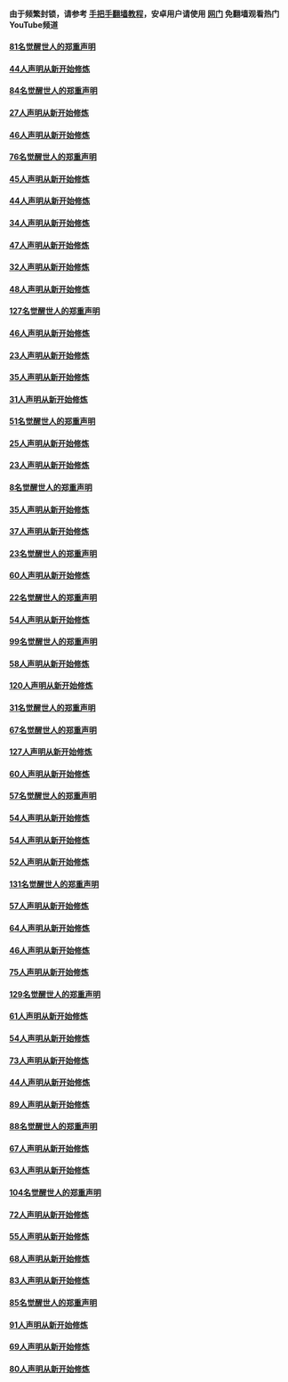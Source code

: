 #### 由于频繁封锁，请参考 [手把手翻墙教程](https://github.com/gfw-breaker/guides/wiki/)，安卓用户请使用 [网门](https://github.com/gfw-breaker/nogfw/blob/master/dl.md?t=03050400) 免翻墙观看热门YouTube频道 

#### [81名觉醒世人的郑重声明](../pages/91/421656.md?t=03050400) 

#### [44人声明从新开始修炼](../pages/91/421544.md?t=03050400) 

#### [84名觉醒世人的郑重声明](../pages/91/421543.md?t=03050400) 

#### [27人声明从新开始修炼](../pages/91/421465.md?t=03050400) 

#### [46人声明从新开始修炼](../pages/91/421454.md?t=03050400) 

#### [76名觉醒世人的郑重声明](../pages/91/421453.md?t=03050400) 

#### [45人声明从新开始修炼](../pages/91/421452.md?t=03050400) 

#### [44人声明从新开始修炼](../pages/91/421422.md?t=03050400) 

#### [34人声明从新开始修炼](../pages/91/421322.md?t=03050400) 

#### [47人声明从新开始修炼](../pages/91/421264.md?t=03050400) 

#### [32人声明从新开始修炼](../pages/91/421225.md?t=03050400) 

#### [48人声明从新开始修炼](../pages/91/421202.md?t=03050400) 

#### [127名觉醒世人的郑重声明](../pages/91/421224.md?t=03050400) 

#### [46人声明从新开始修炼](../pages/91/421203.md?t=03050400) 

#### [23人声明从新开始修炼](../pages/91/421138.md?t=03050400) 

#### [35人声明从新开始修炼](../pages/91/421122.md?t=03050400) 

#### [31人声明从新开始修炼](../pages/91/421081.md?t=03050400) 

#### [51名觉醒世人的郑重声明](../pages/91/421080.md?t=03050400) 

#### [25人声明从新开始修炼](../pages/91/421020.md?t=03050400) 

#### [23人声明从新开始修炼](../pages/91/420884.md?t=03050400) 

#### [8名觉醒世人的郑重声明](../pages/91/420883.md?t=03050400) 

#### [35人声明从新开始修炼](../pages/91/420809.md?t=03050400) 

#### [37人声明从新开始修炼](../pages/91/420766.md?t=03050400) 

#### [23名觉醒世人的郑重声明](../pages/91/420765.md?t=03050400) 

#### [60人声明从新开始修炼](../pages/91/420727.md?t=03050400) 

#### [22名觉醒世人的郑重声明](../pages/91/420726.md?t=03050400) 

#### [54人声明从新开始修炼](../pages/91/420529.md?t=03050400) 

#### [99名觉醒世人的郑重声明](../pages/91/420528.md?t=03050400) 

#### [58人声明从新开始修炼](../pages/91/420198.md?t=03050400) 

#### [120人声明从新开始修炼](../pages/91/420141.md?t=03050400) 

#### [31名觉醒世人的郑重声明](../pages/91/420197.md?t=03050400) 

#### [67名觉醒世人的郑重声明](../pages/91/420140.md?t=03050400) 

#### [127人声明从新开始修炼](../pages/91/420082.md?t=03050400) 

#### [60人声明从新开始修炼](../pages/91/420081.md?t=03050400) 

#### [57名觉醒世人的郑重声明](../pages/91/420080.md?t=03050400) 

#### [54人声明从新开始修炼](../pages/91/419533.md?t=03050400) 

#### [54人声明从新开始修炼](../pages/91/419532.md?t=03050400) 

#### [52人声明从新开始修炼](../pages/91/419531.md?t=03050400) 

#### [131名觉醒世人的郑重声明](../pages/91/419530.md?t=03050400) 

#### [57人声明从新开始修炼](../pages/91/419430.md?t=03050400) 

#### [64人声明从新开始修炼](../pages/91/419429.md?t=03050400) 

#### [46人声明从新开始修炼](../pages/91/419428.md?t=03050400) 

#### [75人声明从新开始修炼](../pages/91/419427.md?t=03050400) 

#### [129名觉醒世人的郑重声明](../pages/91/419426.md?t=03050400) 

#### [61人声明从新开始修炼](../pages/91/419198.md?t=03050400) 

#### [54人声明从新开始修炼](../pages/91/419197.md?t=03050400) 

#### [73人声明从新开始修炼](../pages/91/419196.md?t=03050400) 

#### [44人声明从新开始修炼](../pages/91/419075.md?t=03050400) 

#### [89人声明从新开始修炼](../pages/91/419074.md?t=03050400) 

#### [88名觉醒世人的郑重声明](../pages/91/419195.md?t=03050400) 

#### [67人声明从新开始修炼](../pages/91/419073.md?t=03050400) 

#### [63人声明从新开始修炼](../pages/91/419072.md?t=03050400) 

#### [104名觉醒世人的郑重声明](../pages/91/419071.md?t=03050400) 

#### [72人声明从新开始修炼](../pages/91/418902.md?t=03050400) 

#### [55人声明从新开始修炼](../pages/91/418901.md?t=03050400) 

#### [68人声明从新开始修炼](../pages/91/418900.md?t=03050400) 

#### [83人声明从新开始修炼](../pages/91/418757.md?t=03050400) 

#### [85名觉醒世人的郑重声明](../pages/91/418899.md?t=03050400) 

#### [91人声明从新开始修炼](../pages/91/418756.md?t=03050400) 

#### [69人声明从新开始修炼](../pages/91/418755.md?t=03050400) 

#### [80人声明从新开始修炼](../pages/91/418754.md?t=03050400) 

